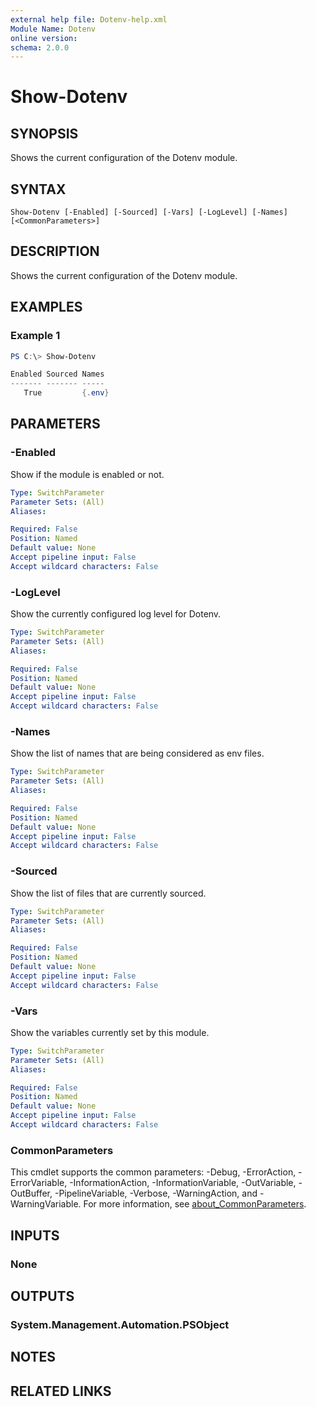 ```yaml
---
external help file: Dotenv-help.xml
Module Name: Dotenv
online version:
schema: 2.0.0
---
```


# Show-Dotenv

## SYNOPSIS
Shows the current configuration of the Dotenv module.

## SYNTAX

```
Show-Dotenv [-Enabled] [-Sourced] [-Vars] [-LogLevel] [-Names] [<CommonParameters>]
```

## DESCRIPTION
Shows the current configuration of the Dotenv module.

## EXAMPLES

### Example 1
```powershell
PS C:\> Show-Dotenv

Enabled Sourced Names
------- ------- -----
   True         {.env}
```

## PARAMETERS

### -Enabled
Show if the module is enabled or not.

```yaml
Type: SwitchParameter
Parameter Sets: (All)
Aliases:

Required: False
Position: Named
Default value: None
Accept pipeline input: False
Accept wildcard characters: False
```

### -LogLevel
Show the currently configured log level for Dotenv.

```yaml
Type: SwitchParameter
Parameter Sets: (All)
Aliases:

Required: False
Position: Named
Default value: None
Accept pipeline input: False
Accept wildcard characters: False
```

### -Names
Show the list of names that are being considered as env files.

```yaml
Type: SwitchParameter
Parameter Sets: (All)
Aliases:

Required: False
Position: Named
Default value: None
Accept pipeline input: False
Accept wildcard characters: False
```

### -Sourced
Show the list of files that are currently sourced.

```yaml
Type: SwitchParameter
Parameter Sets: (All)
Aliases:

Required: False
Position: Named
Default value: None
Accept pipeline input: False
Accept wildcard characters: False
```

### -Vars
Show the variables currently set by this module.

```yaml
Type: SwitchParameter
Parameter Sets: (All)
Aliases:

Required: False
Position: Named
Default value: None
Accept pipeline input: False
Accept wildcard characters: False
```

### CommonParameters
This cmdlet supports the common parameters: -Debug, -ErrorAction, -ErrorVariable, -InformationAction, -InformationVariable, -OutVariable, -OutBuffer, -PipelineVariable, -Verbose, -WarningAction, and -WarningVariable. For more information, see [about_CommonParameters](http://go.microsoft.com/fwlink/?LinkID=113216).

## INPUTS

### None

## OUTPUTS

### System.Management.Automation.PSObject

## NOTES

## RELATED LINKS
